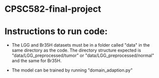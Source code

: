 # CPSC582-final-project
# Instructions to run code:
- The LGG and Br35H datasets must be in a folder called "data" in the same directory as the code. The directory structure expected is "data/LGG_preprocessed/tumor" or "data/LGG_preprocessed/normal" and the same for Br35H.

- The model can be trained by running "domain_adaption.py"

